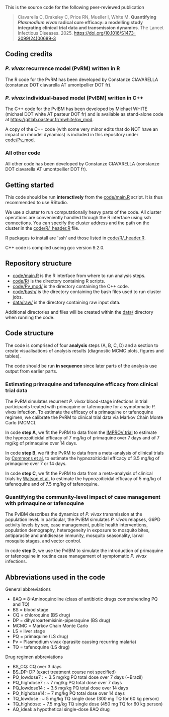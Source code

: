 This is the source code for the following peer-reviewed publication

> Ciavarella C, Drakeley C, Price RN, Mueller I, White M. **Quantifying _Plasmodium vivax_ radical cure efficacy: a modelling study integrating clinical trial data and transmission dynamics**. The Lancet Infectious Diseases. 2025. https://doi.org/10.1016/S1473-3099(24)00689-3


## Coding credits

### _P. vivax_ recurrence model (PvRM) written in R

The R code for the PvRM has been developed by Constanze CIAVARELLA (constanze DOT ciavarella AT umontpellier DOT fr).


### _P. vivax_ individual-based model (PvIBM) written in C++

The C++ code for the PvIBM has been developed by Michael WHITE (michael DOT white AT pasteur DOT fr) and is available as stand-alone code at https://gitlab.pasteur.fr/mwhite/pv_mod.

A copy of the C++ code (with some very minor edits that do NOT have an impact on mnodel dynamics) is included in this repository under [code/Pv_mod](code/Pv_mod).


### All other code

All other code has been developed by Constanze CIAVARELLA (constanze DOT ciavarella AT umontpellier DOT fr).


## Getting started

This code should be run **interactively** from the [code/main.R](code/main.R) script. It is thus recommended to use RStudio.

We use a cluster to run computationally heavy parts of the code. All cluster operations are conveniently handled through the R interface using ssh connections. You can specify the cluster address and the path on the cluster in the [code/R/_header.R](code/R/_header.R) file.

R packages to install are 'ssh' and those listed in [code/R/_header.R](code/R/_header.R).

C++ code is compiled useing gcc version 9.2.0.


## Repository structure

- [code/main.R](code/main.R) is the R interface from where to run analysis steps.
- [code/R/](code/R/) is the directory containing R scripts.
- [code/Pv_mod/](code/Pv_mod/) is the directory containing the C++ code.
- [code/bash/](code/bash/) is the directory containing the bash files used to run cluster jobs.
- [data/raw/](data/raw/) is the directory containing raw input data.

Additional directories and files will be created within the [data/](data/) directory when running the code.


## Code structure

The code is comprised of four **analysis** steps (A, B, C, D) and a section to create visualisations of analysis results (diagnostic MCMC plots, figures and tables).

The code should be run **in sequence** since later parts of the analysis use output from earlier parts.


### Estimating primaquine and tafenoquine efficacy from clinical trial data

The PvRM simulates recurrent _P. vivax_ blood-stage infections in trial participants treated with primaquine or tafenoquine for a symptomatic _P. vivax_ infection. To estimate the efficacy of a primaquine or tafenoquine regimen, we calibrate the PvRM to clinical trial data via Markov Chain Monte Carlo (MCMC).

In code **step A**, we fit the PvRM to data from the [IMPROV trial](http://dx.doi.org/10.1016/S0140-6736(19)31285-1) to estimate the hypnozoiticidal efficacy of 7 mg/kg of primaquine over 7 days and of 7 mg/kg of primaquine over 14 days.

In code **step B**, we fit the PvRM to data from a meta-analysis of clinical trials by [Commons et al.](https://doi.org/10.1016/S1473-3099(23)00430-9) to estimate the hypnozoiticidal efficacy of 3.5 mg/kg of primaquine over 7 or 14 days.

In code **step C**, we fit the PvRM to data from a meta-analysis of clinical trials by [Watson et al.](https://doi.org/10.7554/eLife.83433) to estimate the hypnozoiticidal efficacy of 5 mg/kg of tafenoquine and of 7.5 mg/kg of tafenoquine.


### Quantifying the community-level impact of case management with primaquine or tafenoquine

The PvIBM describes the dynamics of _P. vivax_ transmission at the population level. In particular, the PvIBM simulates _P. vivax_ relapses, G6PD activity levels by sex, case management, public health interventions, population demography, heterogeneity in exposure to mosquito bites, antiparasite and antidisease immunity, mosquito seasonality, larval mosquito stages, and vector control.

In code **step D**, we use the PvIBM to simulate the introduction of primaquine or tafenoquine in routine case management of symptomatic _P. vivax_ infections.


## Abbreviations used in the code

General abbreviations

-   8AQ = 8-Aminoquinoline (class of antibiotic drugs comprehending PQ and TQ)
-   BS = blood stage
-   CQ = chloroquine (BS drug)
-   DP = dihydroartemisinin-piperaquine (BS drug)
-   MCMC = Markov Chain Monte Carlo
-   LS = liver stage
-   PQ = primaquine (LS drug)
-   Pv = Plasmodium vivax (parasite causing recurring malaria)
-   TQ = tafenoquine (LS drug)


Drug regimen abbreviations

-   BS_CQ: CQ over 3 days
-   BS_DP: DP (exact treatment course not specified)
-   PQ_lowdose7 :  \~ 3.5 mg/kg PQ total dose over 7 days (\~Brazil)
-   PQ_highdose7 : \~ 7 mg/kg PQ total dose over 7 days
-   PQ_lowdose14 : \~ 3.5 mg/kg PQ total dose over 14 days
-   PQ_highdose14: \~ 7 mg/kg PQ total dose over 14 days
-   TQ_lowdose : \~ 5 mg/kg TQ single dose (300 mg TQ for 60 kg person)
-   TQ_highdose: \~ 7.5 mg/kg TQ single dose (450 mg TQ for 60 kg person)
-   AQ_ideal: a hypothetical single-dose 8AQ drug
